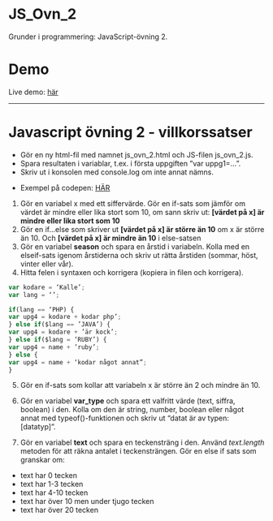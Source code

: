 # JS_Ovn_2
Grunder i programmering: JavaScript-övning 2.

# Demo
Live demo: [här](https://dvard.github.io/JS_Ovn_2)

___

# Javascript övning 2 - villkorssatser
- Gör en ny html-fil med namnet js_ovn_2.html och JS-filen js_ovn_2.js. 
- Spara resultaten i variablar, t.ex. i första uppgiften ”var uppg1=...”. 
- Skriv ut i konsolen med console.log om inte annat nämns.

 * Exempel på codepen: [HÄR](https://codepen.io/paulwallin/pen/WYordW) 

1. Gör en variabel x med ett siffervärde. Gör en if-sats som jämför om värdet är mindre eller lika stort som 10, om sann skriv ut: **[värdet på x] är mindre eller lika stort som 10**
2. Gör en if...else som skriver ut **[värdet på x]  är större än 10** om x är större än 10.
Och **[värdet på x] är mindre än 10** i else-satsen
3. Gör en variabel **season** och spara en årstid i variabeln. Kolla med en elseif-sats igenom årstiderna och skriv ut rätta årstiden (sommar, höst, vinter eller vår).
4. Hitta felen i syntaxen och korrigera (kopiera in filen och korrigera).
````javascript
var kodare = ‘Kalle’;
var lang = ‘’;

if(lang == ‘PHP) {
var upg4 = kodare + kodar php’;
} else if($lang == ’JAVA’) {
var upg4 = kodare + ’är kock’;
} else if($lang = ‘RUBY’) {
var upg4 = name + ’ruby’;
} else {
var upg4 = name + ‘kodar något annat”;
}
````

5. Gör en if-sats som kollar att variabeln x är större än 2 och mindre än 10.
6. Gör en variabel **var_type** och spara ett valfritt värde (text, siffra, boolean) i den. Kolla om den är string, number, boolean eller något annat med typeof()-funktionen och skriv ut “datat är av typen: [datatyp]”.



7. Gör en variabel **text** och spara en teckensträng i den. Använd *text.length* metoden för att räkna antalet i teckensträngen. Gör en else if sats som granskar om:
* text har 0 tecken
* text har 1-3 tecken
* text har 4-10 tecken
* text har över 10 men under tjugo tecken
* text har över 20 tecken 
